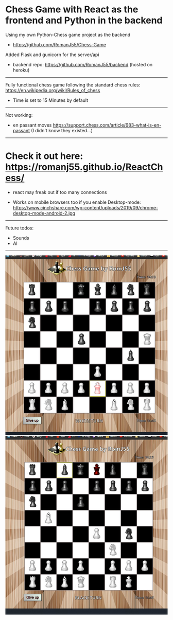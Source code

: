 # Chess Game with React as the frontend and Python in the backend

Using my own Python-Chess game project as the backend

- https://github.com/RomanJ55/Chess-Game

Added Flask and gunicorn for the server/api
  - backend repo: https://github.com/RomanJ55/backend (hosted on heroku)

---

Fully functional chess game following the standard chess rules: https://en.wikipedia.org/wiki/Rules_of_chess

- Time is set to 15 Minutes by default

---

Not working:

- en passant moves https://support.chess.com/article/683-what-is-en-passant
  (I didn't know they existed...)

---

# Check it out here: https://romanj55.github.io/ReactChess/
  - react may freak out if too many connections

 - Works on mobile browsers too if you enable Desktop-mode:
  https://www.cinchshare.com/wp-content/uploads/2019/09/chrome-desktop-mode-android-2.jpg

---

Future todos:
  - Sounds
  - AI
  
 ---

![demo](assets/000.jpg "demo1")
![demo2](assets/001.jpg "demo2")
